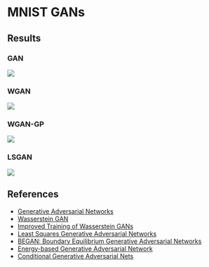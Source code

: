 # MNIST GANs

## Results

### GAN
![](https://media.giphy.com/media/x4aZVR7xtIrXJvPOXX/giphy.gif)

### WGAN
![](https://media.giphy.com/media/5VuUbKvpplGZCNswC7/giphy.gif)

### WGAN-GP
![](https://media.giphy.com/media/39qzAVy7qhuKHQebJ6/giphy.gif)

### LSGAN
![](https://media.giphy.com/media/kwJZzKqQgHGrOg0431/giphy.gif)

## References
 - [Generative Adversarial Networks](https://arxiv.org/abs/1406.2661)
 - [Wasserstein GAN](https://arxiv.org/abs/1701.07875)
 - [Improved Training of Wasserstein GANs](https://arxiv.org/abs/1704.00028)
 - [Least Squares Generative Adversarial Networks](https://arxiv.org/abs/1611.04076)
 - [BEGAN: Boundary Equilibrium Generative Adversarial Networks](https://arxiv.org/abs/1703.10717)
 - [Energy-based Generative Adversarial Network](https://arxiv.org/abs/1609.03126)
 - [Conditional Generative Adversarial Nets](https://arxiv.org/abs/1411.1784)
